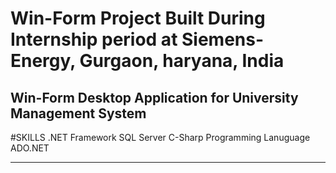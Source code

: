 # Win-Form Project Built During Internship period at Siemens-Energy, Gurgaon, haryana, India
Win-Form Desktop Application for University Management System
---------------------------------------------------------------------------------------------
#SKILLS
.NET Framework
SQL Server
C-Sharp Programming Lanuguage
ADO.NET

---------------------------------------------------------------------------------------------
